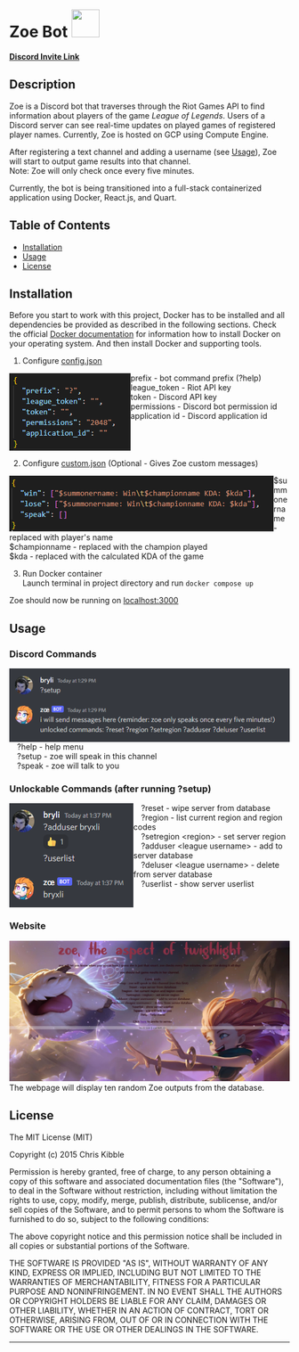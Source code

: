 # Zoe Bot <img src=public/favicon.ico width="50" height="50">
**[Discord Invite Link](https://discord.com/api/oauth2/authorize?client_id=1014214102459093105&permissions=2048&scope=bot)**  

## Description

Zoe is a Discord bot that traverses through the Riot Games API to find information about players of the game *League of Legends*. Users of a Discord server can see real-time updates on played games of registered player names. Currently, Zoe is hosted on GCP using Compute Engine.  

After registering a text channel and adding a username (see [Usage](#Usage)), Zoe will start to output game results into that channel.  
Note: Zoe will only check once every five minutes.

Currently, the bot is being transitioned into a full-stack containerized application using Docker, React.js, and Quart.

## Table of Contents

- [Installation](#installation)
- [Usage](#usage)
- [License](#license)

## Installation

Before you start to work with this project, Docker has to be installed and all dependencies be provided as described in the following sections.
Check the official [Docker documentation](https://docs.docker.com/engine/) for information how to install Docker on your operating system. And then install Docker and supporting tools.

1. Configure [config.json](backend/config%20-%20Copy.json)  
<img src=public/config.png align='left'>
prefix - bot command prefix (?help)<br>
league_token - Riot API key<br>
token - Discord API key<br>
permissions - Discord bot permission id<br>
application id - Discord application id

<br clear='left'/>

2. Configure [custom.json](backend/templates/custom%20-%20Copy.json) (Optional - Gives Zoe custom messages)  
<img src=public/custom.png align='left'>
&dollar;summonername - replaced with player's name<br>
&dollar;championname - replaced with the champion played<br> 
&dollar;kda - replaced with the calculated KDA of the game

<br clear='left'/>

3. Run Docker container  
Launch terminal in project directory and run ```docker compose up```  

Zoe should now be running on [localhost:3000](http://localhost:3000)

## Usage

### Discord Commands

<img src=public/setup.png align='left'>
&emsp;?help - help menu<br>
&emsp;?setup - zoe will speak in this channel<br>
&emsp;?speak - zoe will talk to you

<br clear='left'/>

### Unlockable Commands (after running ?setup)

<img src=public/adduser.png align='left'>
&emsp;?reset - wipe server from database<br>
&emsp;?region - list current region and region codes<br> 
&emsp;?setregion &lt;region&gt; - set server region<br>
&emsp;?adduser &lt;league username&gt; - add to server database<br>
&emsp;?deluser &lt;league username&gt; - delete from server database<br>
&emsp;?userlist - show server userlist<br>

<br clear='left'/>

### Website

<img src=public/webpage.png>
The webpage will display ten random Zoe outputs from the database.

## License

The MIT License (MIT)

Copyright (c) 2015 Chris Kibble

Permission is hereby granted, free of charge, to any person obtaining a copy of this software and associated documentation files (the "Software"), to deal in the Software without restriction, including without limitation the rights to use, copy, modify, merge, publish, distribute, sublicense, and/or sell copies of the Software, and to permit persons to whom the Software is furnished to do so, subject to the following conditions:

The above copyright notice and this permission notice shall be included in all copies or substantial portions of the Software.

THE SOFTWARE IS PROVIDED "AS IS", WITHOUT WARRANTY OF ANY KIND, EXPRESS OR IMPLIED, INCLUDING BUT NOT LIMITED TO THE WARRANTIES OF MERCHANTABILITY, FITNESS FOR A PARTICULAR PURPOSE AND NONINFRINGEMENT. IN NO EVENT SHALL THE AUTHORS OR COPYRIGHT HOLDERS BE LIABLE FOR ANY CLAIM, DAMAGES OR OTHER LIABILITY, WHETHER IN AN ACTION OF CONTRACT, TORT OR OTHERWISE, ARISING FROM, OUT OF OR IN CONNECTION WITH THE SOFTWARE OR THE USE OR OTHER DEALINGS IN THE SOFTWARE.

---
